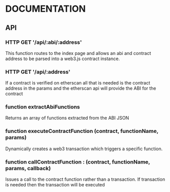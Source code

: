 # DOCUMENTATION

## API

### HTTP GET '/api/:abi/:address'
This function routes to the index page and allows an abi and contract address to be parsed into a web3.js contract instance.

### HTTP GET '/api/:address'
If a contract is verified on etherscan all that is needed is the contract address in the params and the etherscan api will provide the ABI for the contract

### function extractAbiFunctions
Returns an array of functions extracted from the ABI JSON 

### function executeContractFunction (contract, functionName, params) 
Dynamically creates a web3 transaction which triggers a specific function.

### function callContractFunction : (contract, functionName, params, callback)
Issues a call to the contract function rather than a transaction. If transaction is needed then the transaction will be executed

